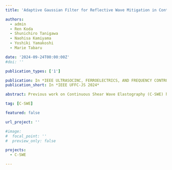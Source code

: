 ```yaml
---
title: 'Adaptive Gaussian Filter for Reflective Wave Mitigation in Continuous Shear Wave Elastograpy for Liver Diagnosis'

authors:
  - admin
  - Ren Koda
  - Shunichiro Tanigawa
  - Naohisa Kamiyama
  - Yoshiki Yamakoshi
  - Marie Tabaru

date: '2024-09-24T00:00:00Z'
#doi: ''

publication_types: ['1']

publication: In *IEEE ULTRASOCINC, FERROELECTRICS, AND FREQUENCY CONTROL JOINT SYMPOSIUM 2024*
publication_short: In *IEEE UFFC-JS 2024*

abstract: Previous work on Continuous Shear Wave Elastography (C-SWE) has reported its superior S/N ratio compared to conventional SWE. This is attributed to the enhanced tissue displacements induced by the external vibrator, easing the measurement of liver lies in deeper areas of the human body. However, the reflective waves from continuous vibration, coupled with three-dimensional vibrations transmitted from ribs and blood vessels, may interfere with the incident waves as a component near the DC range in the spectrogram. Therefore, this study introduces an adaptive Gaussian filter designed to remove reflective wave influence, improving C-SWE reliability for the diagnosis.

tag: [C-SWE]

featured: false

url_project: ''

#image:
#  focal_point: ''
#  preview_only: false

projects:
  - C-SWE

---
```

